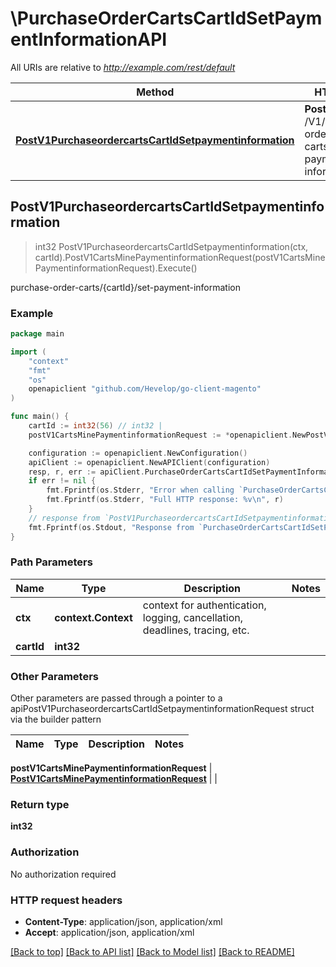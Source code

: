 # \PurchaseOrderCartsCartIdSetPaymentInformationAPI

All URIs are relative to *http://example.com/rest/default*

Method | HTTP request | Description
------------- | ------------- | -------------
[**PostV1PurchaseordercartsCartIdSetpaymentinformation**](PurchaseOrderCartsCartIdSetPaymentInformationAPI.md#PostV1PurchaseordercartsCartIdSetpaymentinformation) | **Post** /V1/purchase-order-carts/{cartId}/set-payment-information | purchase-order-carts/{cartId}/set-payment-information



## PostV1PurchaseordercartsCartIdSetpaymentinformation

> int32 PostV1PurchaseordercartsCartIdSetpaymentinformation(ctx, cartId).PostV1CartsMinePaymentinformationRequest(postV1CartsMinePaymentinformationRequest).Execute()

purchase-order-carts/{cartId}/set-payment-information



### Example

```go
package main

import (
	"context"
	"fmt"
	"os"
	openapiclient "github.com/Hevelop/go-client-magento"
)

func main() {
	cartId := int32(56) // int32 | 
	postV1CartsMinePaymentinformationRequest := *openapiclient.NewPostV1CartsMinePaymentinformationRequest(*openapiclient.NewQuoteDataPaymentInterface("Method_example")) // PostV1CartsMinePaymentinformationRequest |  (optional)

	configuration := openapiclient.NewConfiguration()
	apiClient := openapiclient.NewAPIClient(configuration)
	resp, r, err := apiClient.PurchaseOrderCartsCartIdSetPaymentInformationAPI.PostV1PurchaseordercartsCartIdSetpaymentinformation(context.Background(), cartId).PostV1CartsMinePaymentinformationRequest(postV1CartsMinePaymentinformationRequest).Execute()
	if err != nil {
		fmt.Fprintf(os.Stderr, "Error when calling `PurchaseOrderCartsCartIdSetPaymentInformationAPI.PostV1PurchaseordercartsCartIdSetpaymentinformation``: %v\n", err)
		fmt.Fprintf(os.Stderr, "Full HTTP response: %v\n", r)
	}
	// response from `PostV1PurchaseordercartsCartIdSetpaymentinformation`: int32
	fmt.Fprintf(os.Stdout, "Response from `PurchaseOrderCartsCartIdSetPaymentInformationAPI.PostV1PurchaseordercartsCartIdSetpaymentinformation`: %v\n", resp)
}
```

### Path Parameters


Name | Type | Description  | Notes
------------- | ------------- | ------------- | -------------
**ctx** | **context.Context** | context for authentication, logging, cancellation, deadlines, tracing, etc.
**cartId** | **int32** |  | 

### Other Parameters

Other parameters are passed through a pointer to a apiPostV1PurchaseordercartsCartIdSetpaymentinformationRequest struct via the builder pattern


Name | Type | Description  | Notes
------------- | ------------- | ------------- | -------------

 **postV1CartsMinePaymentinformationRequest** | [**PostV1CartsMinePaymentinformationRequest**](PostV1CartsMinePaymentinformationRequest.md) |  | 

### Return type

**int32**

### Authorization

No authorization required

### HTTP request headers

- **Content-Type**: application/json, application/xml
- **Accept**: application/json, application/xml

[[Back to top]](#) [[Back to API list]](../README.md#documentation-for-api-endpoints)
[[Back to Model list]](../README.md#documentation-for-models)
[[Back to README]](../README.md)

